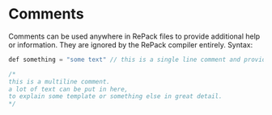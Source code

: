 # Comments
Comments can be used anywhere in RePack files to provide additional help or information. They are ignored by the
RePack compiler entirely. Syntax:
```rs
def something = "some text" // this is a single line comment and provides some info

/*
this is a multiline comment.
a lot of text can be put in here,
to explain some template or something else in great detail.
*/
```